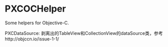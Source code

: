 # PXCOCHelper
Some helpers for Objective-C.

PXCDataSource: 剥离出的TableView和CollectionView的dataSource类，参考http://objccn.io/issue-1-1/
